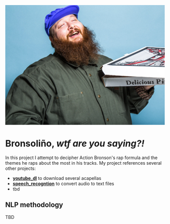 <p align="center">
  <img src="./img/action-bronson-gq-1.webp" alt="Statoscope example" width="650">
</p>

# Bronsoliño, _wtf are you saying?!_
In this project I attempt to decipher Action Bronson's rap formula and the themes he raps about the most in his tracks. My project references several other projects:
* **[youtube_dl](https://pypi.org/project/youtube_dl/)** to download several acapellas
* **[speech_recogntion](https://pypi.org/project/SpeechRecognition/)** to convert audio to text files
* tbd


## NLP methodology

TBD